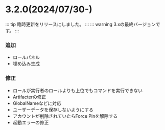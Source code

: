 # 3.2.0(2024/07/30-)

::: tip
臨時更新をリリースにしました。
:::
::: warning
3.xの最終バージョンです。
:::

### 追加

- ロールパネル
- 埋め込み生成

### 修正

- ロールが実行者のロールよりも上位でもコマンドを実行できない
- Artifacterの修正
- GlobalNameなどに対応
- ユーザーデータを保存しないようにする
- アカウントが削除されていたらForce Pinを解除する
- 起動エラーの修正
